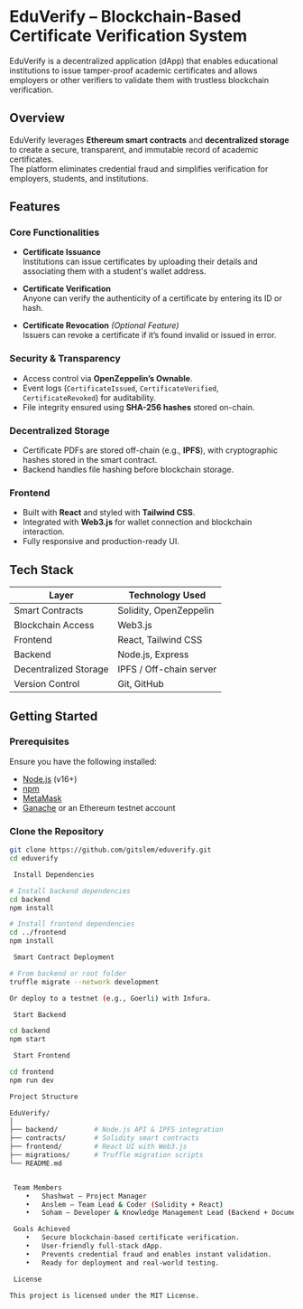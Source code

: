 # EduVerify – Blockchain-Based Certificate Verification System

EduVerify is a decentralized application (dApp) that enables educational institutions to issue tamper-proof academic certificates and allows employers or other verifiers to validate them with trustless blockchain verification.



## Overview
EduVerify leverages **Ethereum smart contracts** and **decentralized storage** to create a secure, transparent, and immutable record of academic certificates.  
The platform eliminates credential fraud and simplifies verification for employers, students, and institutions.


## Features

### Core Functionalities
- **Certificate Issuance**  
  Institutions can issue certificates by uploading their details and associating them with a student's wallet address.
  
- **Certificate Verification**  
  Anyone can verify the authenticity of a certificate by entering its ID or hash.

- **Certificate Revocation** *(Optional Feature)*  
  Issuers can revoke a certificate if it’s found invalid or issued in error.

### Security & Transparency
- Access control via **OpenZeppelin’s Ownable**.
- Event logs (`CertificateIssued`, `CertificateVerified`, `CertificateRevoked`) for auditability.
- File integrity ensured using **SHA-256 hashes** stored on-chain.

### Decentralized Storage
- Certificate PDFs are stored off-chain (e.g., **IPFS**), with cryptographic hashes stored in the smart contract.
- Backend handles file hashing before blockchain storage.

### Frontend
- Built with **React** and styled with **Tailwind CSS**.
- Integrated with **Web3.js** for wallet connection and blockchain interaction.
- Fully responsive and production-ready UI.

## Tech Stack

| Layer              | Technology Used |
|--------------------|-----------------|
| Smart Contracts    | Solidity, OpenZeppelin |
| Blockchain Access  | Web3.js |
| Frontend           | React, Tailwind CSS |
| Backend            | Node.js, Express |
| Decentralized Storage | IPFS / Off-chain server |
| Version Control    | Git, GitHub |

## Getting Started

### Prerequisites
Ensure you have the following installed:
- [Node.js](https://nodejs.org/) (v16+)
- [npm](https://www.npmjs.com/)
- [MetaMask](https://metamask.io/)
- [Ganache](https://trufflesuite.com/ganache/) or an Ethereum testnet account

###  Clone the Repository
```bash
git clone https://github.com/gitslem/eduverify.git
cd eduverify

 Install Dependencies

# Install backend dependencies
cd backend
npm install

# Install frontend dependencies
cd ../frontend
npm install

 Smart Contract Deployment

# From backend or root folder
truffle migrate --network development

Or deploy to a testnet (e.g., Goerli) with Infura.

 Start Backend

cd backend
npm start

 Start Frontend

cd frontend
npm run dev

Project Structure

EduVerify/
│
├── backend/         # Node.js API & IPFS integration
├── contracts/       # Solidity smart contracts
├── frontend/        # React UI with Web3.js
├── migrations/      # Truffle migration scripts
└── README.md


 Team Members
	•	Shashwat – Project Manager
	•	Anslem – Team Lead & Coder (Solidity + React)
	•	Soham – Developer & Knowledge Management Lead (Backend + Documentation)

 Goals Achieved
	•	Secure blockchain-based certificate verification.
	•	User-friendly full-stack dApp.
	•	Prevents credential fraud and enables instant validation.
	•	Ready for deployment and real-world testing.

 License

This project is licensed under the MIT License.


